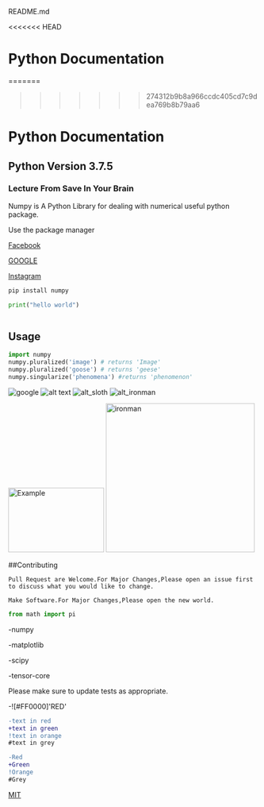README.md

<<<<<<< HEAD
# Python Documentation
=======
>>>>>>> 274312b9b8a966ccdc405cd7c9dea769b8b79aa6

# Python Documentation

## Python Version 3.7.5

### Lecture From Save In Your Brain 

Numpy is A Python Library for dealing with numerical useful python package.

Use the package manager 

[Facebook](www.facebook.com)

[GOOGLE](www.google.com)

[Instagram](www.instagram.com)

```bash
pip install numpy
```
```python
print("hello world")
```
```php
```

## Usage

```python
import numpy
numpy.pluralized('image') # returns 'Image'
numpy.pluralized('goose') # returns 'geese'
numpy.singularize('phenomena') #returns 'phenomenon'
```

![google](https://pngimg.com/uploads/google/google_PNG19635.png)
![alt text](https://www.stellaandchewys.com/wp-content/uploads/maplechristmas.jpg)
![alt_sloth](https://static01.nyt.com/images/2014/01/28/science/28SLOT_SPAN/28SLOT-jumbo.jpg)
![alt_ironman](https://cnet3.cbsistatic.com/img/Jz-08lFTyBlsDGYqW_c2dGCVtcM=/1092x0/2020/01/17/7da55a03-ac5b-4ec1-b59b-6b3c2414e68b/egdt5idw4aittju.jpg )

<img src="https://cnet3.cbsistatic.com/img/Jz-08lFTyBlsDGYqW_c2dGCVtcM=/1092x0/2020/01/17/7da55a03-ac5b-4ec1-b59b-6b3c2414e68b/egdt5idw4aittju.jpg" alt="Example" width="193" height="130">
<img src="" alt="ironman" width="300" height="300">


##Contributing

```
Pull Request are Welcome.For Major Changes,Please open an issue first to discuss what you would like to change.
```

```
Make Software.For Major Changes,Please open the new world.
```

```python
from math import pi
```
-numpy

-matplotlib

-scipy

-tensor-core

Please make sure to update tests as appropriate.

-![#FF0000]'RED'

```diff
-text in red
+text in green
!text in orange
#text in grey
```


```diff
-Red
+Green
!Orange
#Grey

```




[MIT](https://choosealicense.com/licenses/mit/)
